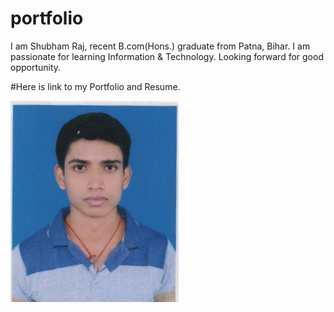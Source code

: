 # portfolio
I am Shubham Raj, recent B.com(Hons.) graduate from Patna, Bihar. I am passionate for learning Information & Technology. Looking forward for good opportunity.

#Here is link to my Portfolio and Resume.

![alt text](https://github.com/aestheticshubham/aestheticshubham/blob/main/img/AFSF.jpg?raw=true)
